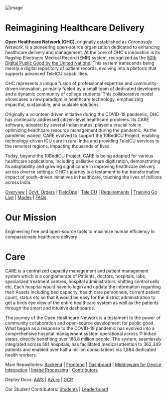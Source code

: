 ![image](https://github.com/ohcnetwork/.github/assets/14979190/06a593c0-6357-4acb-92a8-c0005ff4ec21)

# Reimagining Healthcare Delivery

**Open Healthcare Network (OHC)**, originally established as *Coronasafe Network*, is a pioneering open-source organization dedicated to enhancing healthcare delivery and management. At the core of OHC's innovation is its flagship Electronic Medical Record (EMR) system, recognized as the [50th Digital Public Good by the United Nations](https://digitalpublicgoods.net/). This system transcends being merely a digital repository of patient records, evolving into a platform that supports advanced TeleICU capabilities.

OHC represents a unique fusion of professional expertise and community-driven innovation, primarily fueled by a small team of dedicated developers and a dynamic community of college students. This collaborative model showcases a new paradigm in healthcare technology, emphasizing impactful, sustainable, and scalable solutions.

Originally a volunteer-driven initiative during the COVID-19 pandemic, OHC has continually addressed citizen-level healthcare problems. Its CARE software, adopted by several Indian states, played a crucial role in optimizing healthcare resource management during the pandemic. As the pandemic waned, CARE evolved to support the 10BedICU Project, enabling technology-driven ICU care in rural India and providing TeleICU services to the remotest regions, impacting thousands of lives.

Today, beyond the 10BedICU Project, CARE is being adopted for various healthcare applications, including palliative care digitization, demonstrating its adaptability and growing significance in improving healthcare delivery across diverse settings. OHC's journey is a testament to the transformative impact of youth-driven initiatives in healthcare, touching the lives of millions across India.

[Overview](https://coronasafe.network/) |
[Govt. Orders](https://coronasafe.network/government-orders) | 
[FieldOps](https://coronasafe.network/fieldops) |
[TeleICU](https://coronasafe.network/teleicu) |
[Requirements](https://coronasafe.network/requirements) |
[Training](https://coronasafe.network/training)
[Go Live](https://coronasafe.network/go-live) |
[Modes](https://coronasafe.network/modes) |
[FAQs](https://coronasafe.network/faqs)

# Our Mission
Engineering free and open-source tools to maximize human efficiency in compassionate healthcare delivery

# Care 
CARE is a centralized capacity management and patient management system which is a conglomerate of Patients, doctors, hospitals, labs, specialized treatment centres, hospital administrators, shifting control cells etc. Each hospital would have to login and update the information regarding their Assets including bed capacity, health care personnels, current patient count, status etc so that it would be easy for the district administration to get a birds eye view of the entire healthcare system as well as the patients through the smart and intuitive dashboards. 

The journey of the Open Healthcare Network is a testament to the power of community collaboration and open-source development for public good. What began as a response to the COVID-19 pandemic has evolved into a comprehensive hospital management system operational across 11 Indian states, directly benefiting over 186.8 million people. The system, seamlessly integrated across 581 hospitals, has facilitated medical attention to 362,349 patients and enabled over half a million consultations via 1,884 dedicated health workers.

Main Repositories: [Backend](https://github.com/coronasafe/care) |
[Frontend](https://github.com/coronasafe/care_fe) |
[Dashboard](https://github.com/coronasafe/care_dashboard) |
[Middleware for Device Integration](https://github.com/coronasafe/teleicu_middleware) |
[Image Processing](https://github.com/coronasafe/care_ocr) |
[Contributors](https://github.com/coronasafe/leaderboard)

Deploy Docs: [AWS](https://deploydocs.coronasafe.network/cloud-deployment-overview/aws) | [Azure](https://deploydocs.coronasafe.network/cloud-deployment-overview/azure) | [GCP](https://deploydocs.coronasafe.network/cloud-deployment-overview/gcp)

Our Student Contributors: [Students](https://contributors.ohc.network/) | [Leaderboard](https://contributors.ohc.network/leaderboard)
